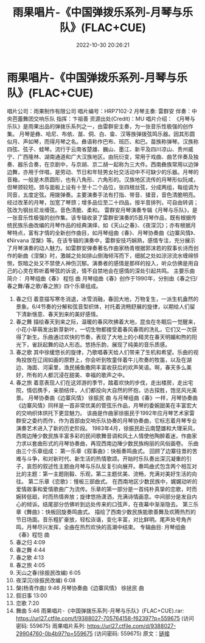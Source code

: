 ﻿---
title: 雨果唱片-《中国弹拨乐系列-月琴与乐队》(FLAC+CUE)
date: 2022-10-30 20:26:21
categories: 古典音乐、新世纪、纯音雅乐
tags: 纯音雅乐
---
# 雨果唱片-《中国弹拨乐系列-月琴与乐队》(FLAC+CUE)

唱片公司：雨果制作有限公司
唱片编号：HRP7102-2
月琴主奏: 雷群安
伴奏：中央芭蕾舞团交响乐队
指挥：卞祖善
资源出处(Credit)：MU
唱片介绍：
《月琴与乐队》是雨果出品的弹拨乐系列之一，由雷群安主奏，为一张音乐性极强的创作集。
月琴是彝、哈尼、布依、苗、侗、白、畲、汉等族弹拨弦鸣乐器。因其形圆似月、声如琴，而得月琴之名。彝语称作巴布、班匹、和巴。苗族称弹琴。汉族称四弦、弦子、蛙琴。流行于云南省楚雄、巍山、墨江、新平及四川凉山、贵州威宁、广西隆林、湖南通道和广大汉族地区。由阮衍变，常用于戏曲、曲艺伴奏及独奏、器乐合奏，在京剧中，与京胡、京二胡一起称为三大件。西南彝族常用以边弹边舞，亦用于伴唱，是劳动、节日和年轻男女社交活动中不可缺少的乐器。月琴的音箱，一般是木质圆形，也有八角形、六角形的。汉族地区流传的月琴形似阮咸，但琴颈较短。颈与面板上设有十至十二个品位，张四根丝弦，分成两组，每组调为同音，五度定弦。用拨弹奏。主要演奏手法有打指、带音、猱音，音色清脆明亮。经过改革的月琴，加宽了琴颈；增多品位至二十四品，按半音排列，可自由转调；弦改为钢丝尼龙缠弦。音色清脆、柔和。
雷群安月琴演奏专辑《月琴与乐队》，是一张音乐性极强的创作集。该专辑收录了雷群安演奏的5首月琴作品，既有根据传统民族乐曲改编的月琴作品的经典演绎，如《天山之春》、《夜深沉》；亦有根据月琴特点，富有才情的全新创作曲目，如月琴组曲《春》、月琴协奏曲《边寨风情》、《Nirvana
涅槃》等。在该专辑的演奏中，雷群安技巧娴熟，感情专注，充分展示了月琴演奏的动人魅力。如雷群安弹奏著名作曲家杨青根据郭沫若的叙事长诗而创作的新曲《涅槃》时，激越之处如排山倒海倾泻而下，细腻之处如淙淙流水缠绵悱恻，恢暗之处又不禁使人神伤沉郁。演奏者的感情是那样的投入，听众仿佛是用自己的心灵在聆听着琴弦的诉说，情不自禁地会在感情的深处引起共鸣。
主要乐曲简介：
月琴组曲《春》 程恺 曲
月琴组曲《春》创作于1990年，分别由《春之归/春之舞/春之歌/春之旅》四个乐章组成。
1. 春之归
着意描写寒冬消退，冰雪消融，春回大地，万物复生，一派生机盎然的景象。6/4节奏的分解和弦音型织体，衬托着流畅舒展的旋律，以期给人们留下清新惬意、春天到来的美好感情。
2. 春之舞
描绘春天到来之际，温暖的春风吹拂着大地，昆虫在冬眠后一觉醒来，小花小草萌发出新芽新叶，一切生物都接受着春风春雨的洗礼，它们又一次获得了新生。乐曲通过欢快的节奏，表现了大地上的小精灵在春天明媚和煦的阳光下，雀跃起舞的动人形态。悠扬乐韵，展现了纯美的音乐质感。
3. 春之歌
其中徐缓悠长的旋律，乃歌唱春天给人们带来了生机和希望。乐曲的视角投放在辽阔如画的原野上，你会听到牧童伴着牛儿吹奏的牧笛，以及在湖边、海面、河渠里，渔民捕鱼撒网丰富收获后的欢声笑语。啊，春天多么美好，所有的人都沉浸在甜美、幸福的歌声之中。
4. 春之旅
着意表现人们在这郊游的季节，踏着欢快的步伐，走出楼房，走出宅院，情侣携手，亲朋结伴，人们都投向大自然的怀抱，访古探胜，饱览风光美景。
月琴协奏曲《边寨风情》 徐振民 曲
与月琴组曲《春》一样，月琴协奏曲《边寨风情》同样是一首非常优美的管弦乐作品，月琴的委婉甜美在丰富宏大的交响织体烘托下更显魅力。
该曲是作曲家徐振民于1992年应月琴艺术家雷群安之委约而作，作为首部由交响乐队协奏的月琴协奏曲，它标志着月琴专业演奏艺术进入了新的历史阶段。
1983年4月，徐振民赴云南楚雄和大理采风，西南边陲少数民族丰富多彩的民间歌舞音调和风土人情使他陶醉着迷，作曲家力求以套曲形式的月琴协奏曲，再现西南边陲少数民族绚丽的风俗画卷。
乐曲由三个乐章组成：
第一乐章《叙事曲》：快板奏鸣曲式。
回顾了边寨往昔的苦难与斗争，和对新时代、新生活的热情歌颂。开始时乐队奏出深沉凝重的引子，哀怨的叙述性主题由月琴与乐队反复引向展开。奏鸣曲式包含两个相互对比的主题：第一主题刚毅、乐观，第二主题优美、流畅，充满对美好生活的向往。
第二乐章《恋歌》：慢板三部曲式。
在西南地区少数民族中，娓娓动听的爱情故事和爱情歌曲广为流传。乐章的第一部分是一首纯朴真挚的恋歌，时而婉转低廻，时而热情奔放；旋律悠扬潇洒，充满诗情画意。中间部分是发自内心的倾诉。结尾部分仿佛听到远处传来的口弦声，在夜幕中渐渐隐去。
第三乐章《舞曲》：快板回旋奏鸣曲式。
描绘了西南少数民族能歌善舞及欢腾热烈的节日场面。音乐粗犷豪放，轻松诙谐，变化丰富，对比鲜明。尾声处号角齐鸣，月琴尽兴发挥，全曲在热烈欢快的高潮中结束。
专辑曲目:
月琴组曲《春》程恺 曲
01. 春之归 4:09
02. 春之舞 4:44
03. 春之歌 4:13
04. 春之旅 4:05
05. 天山之春(徐振民改编) 6:05
06. 夜深沉(徐振民改编) 6:08
07. 槃(杨青作曲) 9:46
月琴协奏曲《边寨风情》 徐拯民 曲
08. 叙旧事 13:00
09. 恋歌 7:20
10. 舞曲 5:46
雨果唱片-《中国弹拨乐系列-月琴与乐队》(FLAC+CUE).rar:
https://url27.ctfile.com/f/9388027-705764158-f62397?p=559675
(访问密码: 559675)
雨果唱片系列: https://url27.ctfile.com/d/9388027-29904760-0b4b97?p=559675
(访问密码: 559675)
原文：[链接](https://blog.sina.com.cn/s/blog_1647c7e760103102t.html)